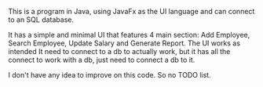 This is a program in Java, using JavaFx as the UI language and can connect to an SQL database.

It has a simple and minimal UI that features 4 main section: Add Employee, Search Employee, Update Salary and Generate Report.
The UI works as intended
It need to connect to a db to actually work, but it has all the connect to work with a db, just need to connect a db to it.

I don't have any idea to improve on this code. So no TODO list.
